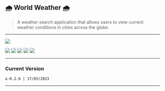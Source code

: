 ## 🌧️ World Weather 🌧️

> A weather search application that allows users to view current weather conditions in cities across the globe.

---
![](https://cdn-icons-png.flaticon.com/128/2389/2389806.png)

![](https://img.shields.io/github/stars/fedetomassini/world-weather) 
![](https://img.shields.io/github/forks/fedetomassini/world-weather) 
![](https://img.shields.io/github/tag/fedetomassini/world-weather)
![](https://img.shields.io/github/release/fedetomassini/world-weather) 
![](https://img.shields.io/github/issues/fedetomassini/world-weather) 

---

### Current Version
```sh
a-0.2.6 | 17/03/2023
```
---

